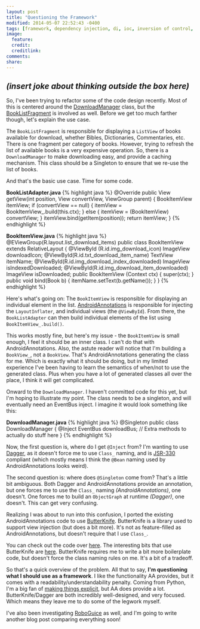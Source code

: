 ```yaml
---
layout: post
title: "Questioning the Framework"
modified: 2014-05-07 22:52:43 -0400
tags: [framework, dependency injection, di, ioc, inversion of control, jsr330, android annotations, butterknife, dagger]
image:
  feature: 
  credit: 
  creditlink: 
comments: 
share: 
---
```

*(insert joke about thinking outside the box here)*
------------------------------------------------
 
So, I've been trying to refactor some of the code design recently. Most of this is centered around the [DownloadManager](https://github.com/MinimalBible/MinimalBible/blob/adc3bbf69cb9326b561d8b22a20fd58162970683/MinimalBible/src/org/bspeice/minimalbible/activities/downloader/DownloadManager.java) class, but the [BookListFragment](https://github.com/MinimalBible/MinimalBible/blob/adc3bbf69cb9326b561d8b22a20fd58162970683/MinimalBible/src/org/bspeice/minimalbible/activities/downloader/BookListFragment.java) is involved as well. Before we get too much farther though, let's explain the use case.
 
The `BookListFragment` is responsible for displaying a `ListView` of books available for download, whether Bibles, Dictionaries, Commentaries, etc. There is one fragment per category of books. However, trying to refresh the list of available books is a very expensive operation. So, there is a `DownloadManager` to make downloading easy, and provide a caching mechanism. This class should be a Singleton to ensure that we re-use the list of books.
 
And that's the basic use case. Time for some code.
 
**BookListAdapter.java**
{% highlight java %}
@Override
public View getView(int position, View convertView, ViewGroup parent) {
    BookItemView itemView;
    if (convertView == null) {
        itemView = BookItemView_.build(this.ctx);
    } else {
        itemView = (BookItemView) convertView;
    }
    itemView.bind(getItem(position));
    return itemView;
}
{% endhighlight %}
 
**BookItemView.java**
{% highlight java %}
@EViewGroup(R.layout.list_download_items)
public class BookItemView extends RelativeLayout {
    @ViewById (R.id.img_download_icon) ImageView downloadIcon;
    @ViewById(R.id.txt_download_item_name) TextView itemName;
    @ViewById(R.id.img_download_index_downloaded) ImageView isIndexedDownloaded;
    @ViewById(R.id.img_download_item_downloaded) ImageView isDownloaded;
    public BookItemView (Context ctx) { super(ctx); }
    public void bind(Book b) {
        itemName.setText(b.getName());
    }
}
{% endhighlight %}
 
Here's what's going on: The `BookItemView` is responsible for displaying an individual element in the list. [AndroidAnnotations](http://androidannotations.org/) is responsible for injecting the `LayoutInflater`, and individual views (the `@ViewById`). From there, the `BookListAdapter` can then build individual elements of the list using `BookItemView_.build()`.
 
This works mostly fine, but here's my issue - the `BookItemView` is small enough, I feel it should be an inner class. I can't do that with AndroidAnnotations. Also, the astute reader will notice that I'm building a `BookView_`, not a `BookView`. That's AndroidAnnotations generating the class for me. Which is exactly what it should be doing, but in my limited experience I've been having to learn the semantics of when/not to use the generated class. Plus when you have a lot of generated classes all over the place, I think it will get complicated.
 
Onward to the `DownloadManager`. I haven't committed code for this yet, but I'm hoping to illustrate my point. The class needs to be a singleton, and will eventually need an EventBus inject. I imagine it would look something like this:
 
**DownloadManager.java**
{% highlight java %}
@Singleton
public class DownloadManager {
    @Inject EventBus downloadBus;
    // Extra methods to actually do stuff here
}
{% endhighlight %} 

Now, the first question is, where do I get `@Inject` from? I'm wanting to use [Dagger](http://square.github.io/dagger/), as it doesn't force me to use `Class_` naming, and is [JSR-330](https://jcp.org/en/jsr/detail?id=330) compliant (which mostly means I think the `@Bean` naming used by AndroidAnnotations looks weird).
 
The second question is: where does `@Singleton` come from? That's a little bit ambiguous. Both Dagger and AndroidAnnotations provide an annotation, but one forces me to use the `Class_` naming *(AndroidAnnotations)*, one doesn't. One forces me to build an `ObjectGraph` at runtime *(Dagger)*, one doesn't.  This can get very confusing.
 
Realizing I was about to run into this confusion, I ported the existing AndroidAnnotations code to use [ButterKnife](http://jakewharton.github.io/butterknife/). ButterKnife is a library used to support view injection (but does a bit more). It's not as feature-filled as AndroidAnnotations, but doesn't require that I use `Class_`.
 
You can check out the code over [here](https://github.com/MinimalBible/MinimalBible/tree/b49facb2fee9b0cbced5ee9d0c75dbf9afdb0cc2). The interesting bits that use ButterKnife are [here](https://github.com/MinimalBible/MinimalBible/blob/b49facb2fee9b0cbced5ee9d0c75dbf9afdb0cc2/MinimalBible/src/org/bspeice/minimalbible/activities/downloader/BookListAdapter.java). ButterKnife requires me to write a bit more boilerplate code, but doesn't force the class naming rules on me. It's a bit of a tradeoff.
 
So that's a quick overview of the problem. All that to say, **I'm questioning what I should use as a framework**. I like the functionality AA provides, but it comes with a readability/understandability penalty. Coming from Python, I'm a big fan of [making things explicit](http://legacy.python.org/dev/peps/pep-0020/), but AA does provide a lot. ButterKnife/Dagger are both incredibly well-designed, and very focused. Which means they leave me to do some of the legwork myself.
 
I've also been investigating [RoboGuice](https://github.com/roboguice/roboguice) as well, and I'm going to write another blog post comparing everything soon!
